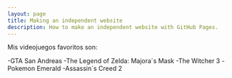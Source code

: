 ```yaml
---
layout: page
title: Making an independent website
description: How to make an independent website with GitHub Pages.
---
```

Mis videojuegos favoritos son:

-GTA San Andreas
-The Legend of Zelda: Majora´s Mask
-The Witcher 3
-Pokemon Emerald
-Assassin´s Creed 2
